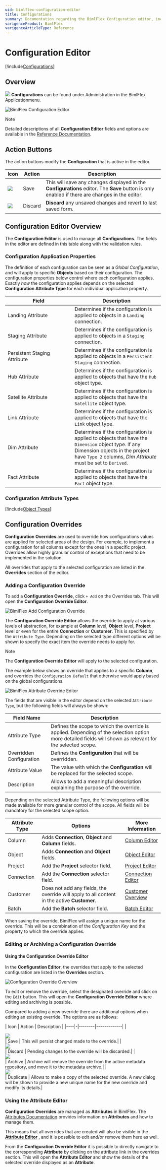 ```yaml
---
uid: bimlflex-configuration-editor
title: Configurations
summary: Documentation regarding the BimlFlex Configuration editor, including editor fields, action buttons, field descriptions, setting options, and overrides.
varigenceProduct: BimlFlex
varigenceArticleType: Reference
---
```

# Configuration Editor

[!include[Configurations](../includes/_incl-header-configuration.md)]

## Overview

<img class="icon-inline" src="../../static/svg/configurations.svg" /> **Configurations** can be found under Administration in the BimlFlex Applicationmenu.

![BimlFlex Configuration Editor](../../static/img/bfx-configurations-editor-overview.png "BimlFlex Configuration Editor")

> [!NOTE]
> Detailed descriptions of all **Configuration Editor** fields and options are available in the [Reference Documentation](xref:bimlflex-reference-documentation-configuration-entity).

## Action Buttons

The action buttons modify the **Configuration** that is active in the editor.

| Icon | Action | Description |
| ---- | ------ | ----------- |
| <div class="icon-col m-5"><img src="../../static/svg/save.svg" /></div> | Save | This will save any changes displayed in the **Configurations** editor.  The **Save** button is only enabled if there are changes in the editor.|
| <div class="icon-col m-5"><img src="../../static/svg/discard.svg" /></div> | Discard | **Discard** any unsaved changes and revert to last saved form.|

## Configuration Editor Overview

The **Configuration Editor** is used to manage all **Configurations**. The fields in the editor are defined in this table along with the validation rules.

### Configuration Application Properties

The definition of each configuration can be seen as a *Global Configuration*, and will apply to specific **Objects** based on their configuration. The configuration properties below control where each configuration applies. Exactly *how* the configuration applies depends on the selected **Configuration Attribute Type** for each individual application property.

| <div style="width:200px">Field</div>| Description |
|------------------------------------ | ----------- |
| Landing Attribute            | Determines if the configuration is applied to objects in a `Landing` connection.|
| Staging Attribute            | Determines if the configuration is applied to objects in a `Staging` connection.|
| Persistent Staging Attribute | Determines if the configuration is applied to objects in a `Persistent Staging` connection.|
| Hub Attribute                | Determines if the configuration is applied to objects that have the `Hub` object type.|
| Satellite Attribute          | Determines if the configuration is applied to objects that have the `Satellite` object type.|
| Link Attribute               | Determines if the configuration is applied to objects that have the `Link` object type.|
| Dim Attribute                | Determines if the configuration is applied to objects that have the `Dimension` object type. If any Dimension objects in the project have `Type 2` columns, *Dim Attribute* must be set to `Derived`.|
| Fact Attribute               | Determines if the configuration is applied to objects that have the `Fact` object type.|

### Configuration Attribute Types

[!include[Object Types](../../07-reference-documentation/static-data/_enum-configuration-attribute-type.md)]

## Configuration Overrides

**Configuration Overrides** are used to override how configurations values are applied for selected areas of the design. For example, to implement a configuration for all columns except for the ones in a specific project. Overrides allow highly granular control of exceptions that need to be implemented in the solution.

All overrides that apply to the selected configuration are listed in the **Overrides** section of the editor.

### Adding a Configuration Override

To add a **Configuration Override**, click `+ Add` on the Overrides tab. This will open the **Configuration Override Editor**.

![BimlFlex Add Configuration Override](../../static/img/bfx-add-attribute-override-plus-button.png "BimlFlex Add Configuration Override")

The **Configuration Override Editor** allows the override to apply at various levels of abstraction, for example at **Column** level, **Object** level, **Project** level or even for the entire **Connection** or **Customer**. This is specified by the `Attribute Type`. Depending on the selected type different options will be shown to specify the exact item the override needs to apply for.

> [!NOTE]
> The **Configuration Override Editor** will apply to the selected configuration.

The example below shows an override that applies to a specific **Column**, and overrides the `Configuration Default` that otherwise would apply based on the global configurations.

![BimlFlex Attribute Override Editor](../../static/img/bfx-add-configuration-override.png "BimlFlex Attribute Override Editor")

The fields that are visible in the editor depend on the selected `Attribute Type`, but the following fields will always be shown:

| Field Name               | Description                                         |
| -------------------------| --------------------------------------------------- |
| Attribute Type           | Defines the scope to which the override is applied. Depending of the selection option more detailed fields will shown as relevant for the selected scope.|
| Overridden Configuration | Defines the **Configuration** that will be overridden.|
| Attribute Value          | The value with which the **Configuration** will be replaced for the selected scope.|
| Description              | Allows to add a meaningful description explaining the purpose of the override.|

Depending on the selected Attribute Type, the following options will be made available for more granular control of the scope. All fields will be mandatory for the selected scope option.

| Attribute Type           | Options | More Information |
| -------------------------| --------------------------------------------------- | --------------------------------- |
| Column                   | Adds **Connection**, **Object** and **Column** fields.| [Column Editor](xref:bimlflex-column-editor)|
| Object                   | Adds **Connection** and **Object** fields.| [Object Editor](xref:bimlflex-object-editor)|
| Project                  | Add the **Project** selector field.| [Project Editor](xref:bimlflex-project-editor)|
| Connection               | Add the **Connection** selector field.| [Connection Editor](xref:bimlflex-connection-editor)|
| Customer                 | Does not add any fields, the override will apply to all content in the active **Customer**.| [Customer Overview](xref:bimlflex-concepts-customer)|
| Batch                    | Add the **Batch** selector field.| [Batch Editor](xref:bimlflex-batch-editor)|

When saving the override, BimlFlex will assign a unique name for the override. This will be a combination of the *Configuration Key* and the property to which the override applies.

### Editing or Archiving a Configuration Override

#### Using the Configuration Override Editor

In the **Configuration Editor**, the overrides that apply to the selected configuration are listed in the **Overrides** section.

![Configuration Override Overview](../../static/img/bfx-configuration-editor-overrides-overview.png "Configuration Override Overview")

To edit or remove the override, select the designated override and click on the `Edit` button. This will open the **Configuration Override Editor** where editing and archiving is possible.

Compared to adding a new override there are additional options when editing an existing override. The options are as follows:

| Icon | Action | Description |
|----|-|--------|-------------|
| <div class="icon-col m-5"><img src="../../static/svg/save.svg" /></div> | Save | This will persist changed made to the override.|
| <div class="icon-col m-5"><img src="../../static/svg/discard.svg" /></div> | Discard | Pending changes to the override will be discarded.|
| <div class="icon-col m-5"><img src="../../static/svg/archive-delete.svg" /></div> | Archive | Archive will remove the override from the active metadata repository, and move it to the metadata archive.|
| <div class="icon-col m-5"><img src="../../static/svg/duplicate-objects.svg" /></div> | Duplicate | Allows to make a copy of the selected override. A new dialog will be shown to provide a new unique name for the new override and modify its details.|

### Using the Attribute Editor

**Configuration Overrides** are managed as **Attributes** in BimlFlex. The [Attributes Documentation](xref:bimlflex-attribute-editor) provides information on **Attributes** and how to manage them.

This means that all overrides that are created will also be visible in the [**Attribute Editor**](xref:bimlflex-attribute-editor) , and it is possible to edit and/or remove them here as well.

From the **Configuration Override Editor** it is possible to directly navigate to the corresponding **Attribute** by clicking on the attribute link in the overrides section. This will open the **Attribute Editor** and show the details of the selected override displayed as an **Attribute**.
